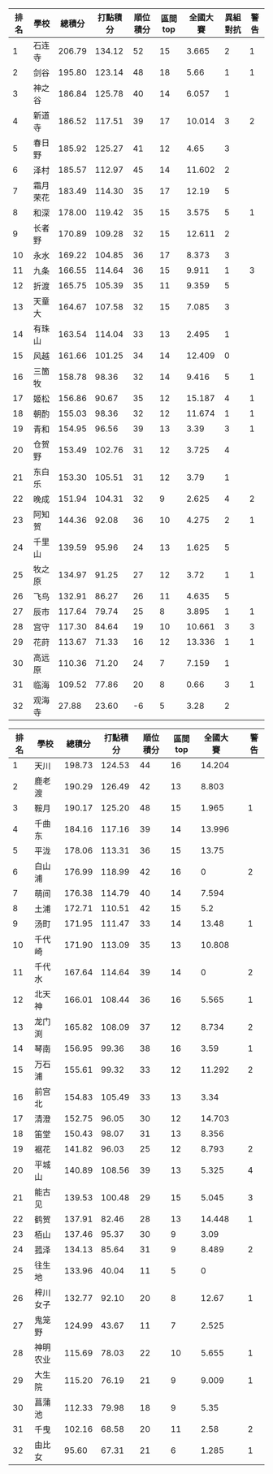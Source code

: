 排名|學校|總積分|打點積分|順位積分|區間top|全國大賽|異組對抗|警告
-|-|-|-|-|-|-|-|-
1|石连寺|206.79 |134.12 |52|15|3.665|2|1
2|剑谷|195.80 |123.14 |48|18|5.66|1|1
3|神之谷|186.84 |125.78 |40|14|6.057|1|
4|新道寺|186.52 |117.51 |39|17|10.014|3|2
5|春日野|185.92 |125.27 |41|12|4.65|3|
6|泽村|185.57 |112.97 |45|14|11.602|2|
7|霜月荣花|183.49 |114.30 |35|17|12.19|5|
8|和深|178.00 |119.42 |35|15|3.575|5|1
9|长者野|170.89 |109.28 |32|15|12.611|2|
10|永水|169.22 |104.85 |36|17|8.373|3|
11|九条|166.55 |114.64 |36|15|9.911|1|3
12|折渡|165.75 |105.39 |35|11|9.359|5|
13|天童大|164.67 |107.58 |32|15|7.085|3|
14|有珠山|163.54 |114.04 |33|13|2.495|1|
15|风越|161.66 |101.25 |34|14|12.409|0|
16|三箇牧|158.78 |98.36 |32|14|9.416|5|1
17|姬松|156.86 |90.67 |35|12|15.187|4|1
18|朝酌|155.03 |98.36 |32|12|11.674|1|1
19|青和|154.95 |96.56 |39|13|3.39|3|1
20|仓贺野|153.49 |102.76 |31|12|3.725|4|
21|东白乐|153.30 |105.51 |31|12|3.79|1|
22|晚成|151.94 |104.31 |32|9|2.625|4|2
23|阿知贺|144.36 |92.08 |36|10|4.275|2|1
24|千里山|139.59 |95.96 |24|13|1.625|5|
25|牧之原|134.97 |91.25 |27|12|3.72|1|1
26|飞鸟|132.91 |86.27 |26|11|4.635|5|
27|辰市|117.64 |79.74 |25|8|3.895|1|1
28|宫守|117.30 |84.64 |19|10|10.661|3|3
29|花莳|113.67 |71.33 |16|12|13.336|1|1
30|高远原|110.36 |71.20 |24|7|7.159|1|
31|临海|109.52 |77.86 |20|8|0.66|3|1
32|观海寺|27.88 |23.60 |-6|5|3.28|2|

排名|學校|總積分|打點積分|順位積分|區間top|全國大賽||警告
-|-|-|-|-|-|-|-|-
1|天川|198.73 |124.53 |44|16|14.204||
2|鹿老渡|190.29 |126.49 |42|13|8.803||
3|鞍月|190.17 |125.20 |48|15|1.965||1
4|千曲东|184.16 |117.16 |39|14|13.996||
5|平泷|178.06 |113.31 |36|15|13.75||
6|白山浦|176.99 |118.99 |42|16|0||2
7|萌间|176.38 |114.79 |40|14|7.594||
8|土浦|172.71 |110.51 |42|15|5.2||
9|汤町|171.95 |111.47 |33|14|13.48||1
10|千代崎|171.90 |113.09 |35|13|10.808||
11|千代水|167.64 |114.64 |39|14|0||2
12|北天神|166.01 |108.44 |36|16|5.565||1
13|龙门渕|165.82 |108.09 |37|12|8.734||2
14|琴南|156.95 |99.36 |38|16|3.59||1
15|万石浦|155.61 |99.32 |33|12|11.292||2
16|前宫北|154.83 |105.49 |33|13|3.34||
17|清澄|152.75 |96.05 |30|12|14.703||
18|笛堂|150.43 |98.07 |31|13|8.356||
19|裾花|141.82 |96.03 |25|12|8.793||2
20|平城山|140.89 |108.56 |39|13|5.325||4
21|能古见|139.53 |100.48 |29|15|5.045||3
22|鹤贺|137.91 |82.46 |28|13|14.448||1
23|栢山|137.46 |95.37 |30|9|3.09||
24|菰泽|134.13 |85.64 |31|9|8.489||2
25|往生地|133.96 |40.04 |11|5|0||
26|梓川女子|132.77 |92.10 |20|8|12.67||1
27|鬼笼野|124.99 |43.67 |11|7|2.525||
28|神明农业|115.69 |78.03 |22|10|5.655||1
29|大生院|115.20 |76.19 |21|9|9.009||1
30|菖蒲池|112.33 |79.98 |18|9|5.35||
31|千曳|102.16 |68.58 |20|11|2.58||2
32|由比女|95.60 |67.31 |21|6|1.285||1
